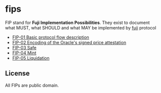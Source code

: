 # fips
FIP stand for **Fuji Implementation Possibilities**. They exist to document what MUST, what SHOULD and what MAY be implemented by [fuji](https://fuji.money) protocol

- [FIP-01 Basic protocol flow description](01.md)
- [FIP-02 Encoding of the Oracle's signed price attestation](02.md)
- [FIP-03 Safe](03.md)
- [FIP-04 Mint](04.md)
- [FIP-05 Liquidation](05.md)


## License

All FIPs are public domain.
